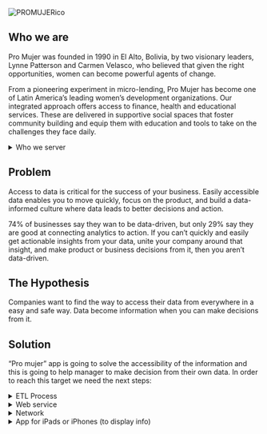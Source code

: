 ![PROMUJERico](https://promujer.org/content/themes/storyware/resources/assets/build/svg/logo.svg)

## Who we are

Pro Mujer was founded in 1990 in El Alto, Bolivia, by two visionary leaders, Lynne Patterson and Carmen Velasco, who believed that given the right opportunities, women can become powerful agents of change.

From a pioneering experiment in micro-lending, Pro Mujer has become one of Latin America’s leading women’s development organizations. Our integrated approach offers access to finance, health and educational services. These are delivered in supportive social spaces that foster community building and equip them with education and tools to take on the challenges they face daily.

<details>
<summary>Who we server</summary>

### Every woman has a unique story and background
Going beyond small loans, we support our entrepreneurial clients on their own transformative journey by creating opportunities, providing education, training and leadership skills to help them grow their businesses.
</details>

## Problem

Access to data is critical for the success of your business. Easily accessible data enables you to move quickly, focus on the product, and build a data-informed culture where data leads to better decisions and action.

74% of businesses say they wan to be data-driven, but only 29% say they are good at connecting analytics to action. If you can’t quickly and easily get actionable insights from your data, unite your company around that insight, and make product or business decisions from it, then you aren’t data-driven.

## The Hypothesis

Companies want to find the way to access their data from everywhere in a easy and safe way. Data become information when you can make decisions from it. 

## Solution

“Pro mujer” app is going to solve the accessibility of the information and this is going to help manager to make decision from their own data. In order to reach this target we need the next steps:
<details>
<summary>ETL Process</summary>
  **Production database (Extract data):**
  Extract an exact copy of the database, with the aim of not overstressing the production server this extraction should be in non-working hours.
  
  Staying database (Transform data)
  From the exact copy we proceed to transformation and validation.
  
  Data warehousing (Load data)
  The loading of the data once processed will be stored in a data warehousing that we will use for future queries.
</details>
<details>
<summary>Web service</summary>
  **Configure IIS:**
  Implement Web API (CSharp).
</details>
<details>
<summary>Network</summary>
  Configure router (Port forwarding).
</details>
<details>
  <summary>App for iPads or iPhones (to display info)</summary>
  </details>
